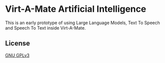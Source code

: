 # Virt-A-Mate Artificial Intelligence

This is an early prototype of using Large Language Models, Text To Speech and Speech To Text inside Virt-A-Mate.

## License

[GNU GPLv3](LICENSE.md)
